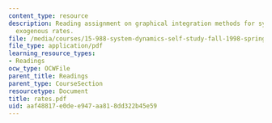 ```yaml
---
content_type: resource
description: Reading assignment on graphical integration methods for systems with
  exogenous rates.
file: /media/courses/15-988-system-dynamics-self-study-fall-1998-spring-1999/aaf48817e0dee947aa818dd322b45e59_rates.pdf
file_type: application/pdf
learning_resource_types:
- Readings
ocw_type: OCWFile
parent_title: Readings
parent_type: CourseSection
resourcetype: Document
title: rates.pdf
uid: aaf48817-e0de-e947-aa81-8dd322b45e59
---
```

